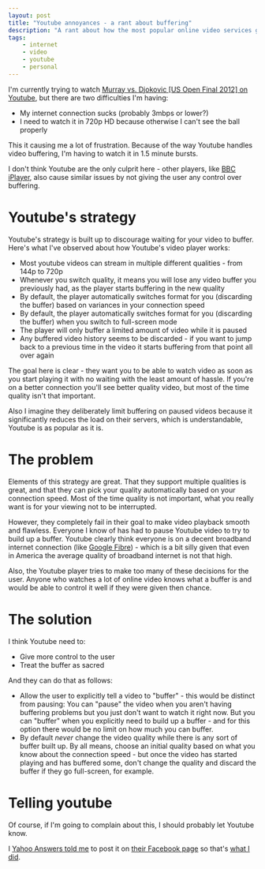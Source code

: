 ```yaml
---
layout: post
title: "Youtube annoyances - a rant about buffering"
description: "A rant about how the most popular online video services get buffering so very wrong by not allowing the user to control it."
tags:
    - internet
    - video
    - youtube
    - personal
---
```


I'm currently trying to watch [Murray vs. Djokovic [US Open Final 2012] on Youtube](https://www.youtube.com/watch?v=CHQJko7xc4c), but there are two difficulties I'm having:

- My internet connection sucks (probably 3mbps or lower?)
- I need to watch it in 720p HD because otherwise I can't see the ball properly

This it causing me a lot of frustration. Because of the way Youtube handles video buffering, I'm having to watch it in 1.5 minute bursts.

I don't think Youtube are the only culprit here - other players, like [BBC iPlayer](http://www.bbc.co.uk/iplayer/), also cause similar issues by not giving the user any control over buffering. 

Youtube's strategy
===

Youtube's strategy is built up to discourage waiting for your video to buffer. Here's what I've observed about how Youtube's video player works:

- Most youtube videos can stream in multiple different qualities - from 144p to 720p
- Whenever you switch quality, it means you will lose any video buffer you previously had, as the player starts buffering in the new quality
- By default, the player automatically switches format for you (discarding the buffer) based on variances in your connection speed
- By default, the player automatically switches format for you (discarding the buffer) when you switch to full-screen mode
- The player will only buffer a limited amount of video while it is paused
- Any buffered video history seems to be discarded - if you want to jump back to a previous time in the video it starts buffering from that point all over again

The goal here is clear - they want you to be able to watch video as soon as you start playing it with no waiting with the least amount of hassle. If you're on a better connection you'll see better quality video, but most of the time quality isn't that important.

Also I imagine they deliberately limit buffering on paused videos because it significantly reduces the load on their servers, which is understandable, Youtube is as popular as it is.

The problem
===

Elements of this strategy are great. That they support multiple qualities is great, and that they can pick your quality automatically based on your connection speed. Most of the time quality is not important, what you really want is for your viewing not to be interrupted.

However, they completely fail in their goal to make video playback smooth and flawless. Everyone I know of has had to pause Youtube video to try to build up a buffer. Youtube clearly think everyone is on a decent broadband internet connection (like [Google Fibre](https://fiber.google.com/)) - which is a bit silly given that even in America the average quality of broadband internet is not that high.

Also, the Youtube player tries to make too many of these decisions for the user. Anyone who watches a lot of online video knows what a buffer is and would be able to control it well if they were given then chance.

The solution
===

I think Youtube need to:

- Give more control to the user
- Treat the buffer as sacred

And they can do that as follows:

- Allow the user to explicitly tell a video to "buffer" - this would be distinct from pausing: You can "pause" the video when you aren't having buffering problems but you just don't want to watch it right now. But you can "buffer" when you explicitly need to build up a buffer - and for this option there would be no limit on how much you can buffer.
- By default *never* change the video quality while there is any sort of buffer built up. By all means, choose an initial quality based on what you know about the connection speed - but once the video has started playing and has buffered some, don't change the quality and discard the buffer if they go full-screen, for example.

Telling youtube
===

Of course, if I'm going to complain about this, I should probably let Youtube know.

I [Yahoo Answers told me](http://answers.yahoo.com/question/index?qid=20090716122339AAO5rDB) to post it on [their Facebook page](https://www.facebook.com/youtube) so that's [what I did]().
